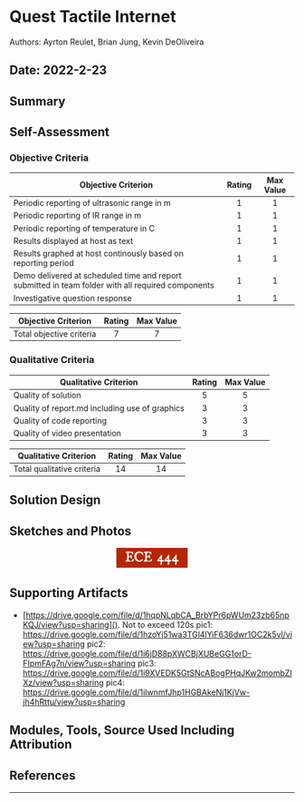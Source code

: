# Quest Tactile Internet
Authors: Ayrton Reulet, Brian Jung, Kevin DeOliveira

Date: 2022-2-23
-----

## Summary


## Self-Assessment


### Objective Criteria

| Objective Criterion | Rating | Max Value  | 
|---------------------------------------------|:-----------:|:---------:|
| Periodic reporting of ultrasonic range in m | 1 |  1     | 
| Periodic reporting of IR range in m |  1  |  1     | 
| Periodic reporting of temperature in C | 1 |  1     | 
| Results displayed at host as text |  1  |  1     | 
| Results graphed at host continously based on reporting period |  1  |  1     | 
| Demo delivered at scheduled time and report submitted in team folder with all required components | 1  |  1     | 
| Investigative question response | 1 |  1     | 

| Objective Criterion | Rating | Max Value  | 
|---------------------------------------------|:-----------:|:---------:|
| Total objective criteria | 7 |  7     | 


### Qualitative Criteria

| Qualitative Criterion | Rating | Max Value  | 
|---------------------------------------------|:-----------:|:---------:|
| Quality of solution | 5 |  5     | 
| Quality of report.md including use of graphics | 3 |  3     | 
| Quality of code reporting | 3 |  3     | 
| Quality of video presentation | 3 |  3     | 

| Qualitative Criterion | Rating | Max Value  | 
|---------------------------------------------|:-----------:|:---------:|
| Total qualitative criteria | 14 |  14    | 

## Solution Design



## Sketches and Photos
<center><img src="./images/ece444.png" width="25%" /></center>  
<center> </center>


## Supporting Artifacts
- [https://drive.google.com/file/d/1hqpNLqbCA_BrbYPr6pWUm23zb65npKQJ/view?usp=sharing](). Not to exceed 120s
pic1: https://drive.google.com/file/d/1hzoYj51wa3TGl4lYiF636dwr1OC2k5vl/view?usp=sharing
pic2: https://drive.google.com/file/d/1i6jD88pXWCBjXUBeGG1orD-FIpmFAg7n/view?usp=sharing
pic3: https://drive.google.com/file/d/1i9XVEDK5GtSNcABogPHqJKw2mombZIXz/view?usp=sharing
pic4: https://drive.google.com/file/d/1iIwnmfJhp1HGBAkeNj1KjVw-jh4hRttu/view?usp=sharing


## Modules, Tools, Source Used Including Attribution

## References

-----

